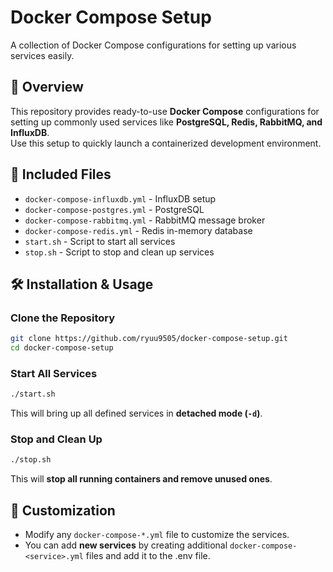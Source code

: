 # Docker Compose Setup

A collection of Docker Compose configurations for setting up various services easily.

## 📌 Overview

This repository provides ready-to-use **Docker Compose** configurations for setting up commonly used services like **PostgreSQL, Redis, RabbitMQ, and InfluxDB**.  
Use this setup to quickly launch a containerized development environment.

## 📂 Included Files

- `docker-compose-influxdb.yml` - InfluxDB setup  
- `docker-compose-postgres.yml` - PostgreSQL 
- `docker-compose-rabbitmq.yml` - RabbitMQ message broker  
- `docker-compose-redis.yml` - Redis in-memory database  
- `start.sh` - Script to start all services  
- `stop.sh` - Script to stop and clean up services  

## 🛠 Installation & Usage

### Clone the Repository
```sh
git clone https://github.com/ryuu9505/docker-compose-setup.git
cd docker-compose-setup
```

### Start All Services
```sh
./start.sh
```
This will bring up all defined services in **detached mode (`-d`)**.

### Stop and Clean Up
```sh
./stop.sh
```
This will **stop all running containers and remove unused ones**.

## 🎯 Customization

- Modify any `docker-compose-*.yml` file to customize the services.  
- You can add **new services** by creating additional `docker-compose-<service>.yml` files and add it to the .env file.
